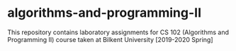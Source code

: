 # algorithms-and-programming-II
This repository contains laboratory assignments for CS 102 (Algorithms and Programming II) course taken at Bilkent University [2019-2020 Spring]
